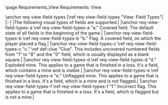 \page Requirements_View Requirements: View

\anchor req-view-field-types
|\ref req-view-field-types "View: Field Types"|
|:-|
|The following visual types of fields are supported.|
|\anchor req-view-field-types-a \ref req-view-field-types-a "a." Covered field. The default state of all fields in the beginning of the game.|
|\anchor req-view-field-types-b \ref req-view-field-types-b "b." Flag. A covered field, on which the player placed a flag.|
|\anchor req-view-field-types-c \ref req-view-field-types-c "c." \ref def-clue "Clue". This includes uncovered numbered fields from "1" to "8" and the "0" field, which is usually displayed as a blank square.|
|\anchor req-view-field-types-d \ref req-view-field-types-d "d." Exploded mine. This applies to a game that is finished in a loss. It's a field, which contains a mine and is visible.|
|\anchor req-view-field-types-e \ref req-view-field-types-e "e." Unflagged mine. This applies to a game that is finished in a loss. It's a field, which is a mine and is not flagged.|
|\anchor req-view-field-types-f \ref req-view-field-types-f "f." Incorrect flag. This applies to a game that is finished in a loss. It's a field, which is flagged but is not a mine.|
